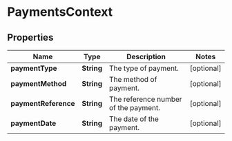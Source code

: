 
# PaymentsContext

## Properties
Name | Type | Description | Notes
------------ | ------------- | ------------- | -------------
**paymentType** | **String** | The type of payment. |  [optional]
**paymentMethod** | **String** | The method of payment. |  [optional]
**paymentReference** | **String** | The reference number of the payment. |  [optional]
**paymentDate** | **String** | The date of the payment. |  [optional]



